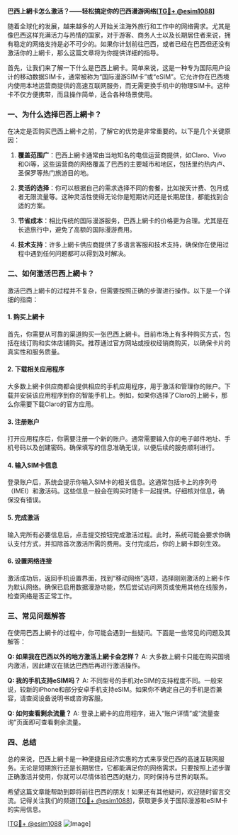 **巴西上網卡怎么激活？——轻松搞定你的巴西漫游网络[[TG💪+ @esim1088](https://t.me/s/esim1088)]**

随着全球化的发展，越来越多的人开始关注海外旅行和工作中的网络需求。尤其是像巴西这样充满活力与热情的国家，对于游客、商务人士以及长期居住者来说，拥有稳定的网络支持是必不可少的。如果你计划前往巴西，或者已经在巴西但还没有激活你的上網卡，那么这篇文章将为你提供详细的指导。

首先，让我们来了解一下什么是巴西上網卡。简单来说，这是一种专为国际用户设计的移动数据SIM卡，通常被称为“国际漫游SIM卡”或“eSIM”。它允许你在巴西境内使用本地运营商提供的高速互联网服务，而无需更换手机中的物理SIM卡。这种卡不仅方便携带，而且操作简单，适合各种场景使用。

### **一、为什么选择巴西上網卡？**

在决定是否购买巴西上網卡之前，了解它的优势是非常重要的。以下是几个关键原因：

1. **覆盖范围广**：巴西上網卡通常由当地知名的电信运营商提供，如Claro、Vivo和Oi等，这些运营商的网络覆盖了巴西的主要城市和地区，包括里约热内卢、圣保罗等热门旅游目的地。
   
2. **灵活的选择**：你可以根据自己的需求选择不同的套餐，比如按天计费、包月或者无限流量等。这种灵活性使得无论你是短期访问还是长期居住，都能找到合适的方案。

3. **节省成本**：相比传统的国际漫游服务，巴西上網卡的价格更为合理。尤其是在长途旅行中，避免了高额的国际漫游费用。

4. **技术支持**：许多上網卡供应商提供了多语言客服和技术支持，确保你在使用过程中遇到任何问题都可以得到及时解决。

### **二、如何激活巴西上網卡？**

激活巴西上網卡的过程并不复杂，但需要按照正确的步骤进行操作。以下是一个详细的指南：

#### **1. 购买上網卡**
首先，你需要从可靠的渠道购买一张巴西上網卡。目前市场上有多种购买方式，包括在线订购和实体店铺购买。推荐通过官方网站或授权经销商购买，以确保卡片的真实性和服务质量。

#### **2. 下载相关应用程序**
大多数上網卡供应商都会提供相应的手机应用程序，用于激活和管理你的账户。下载并安装该应用程序到你的智能手机上。例如，如果你选择了Claro的上網卡，那么你需要下载Claro的官方应用。

#### **3. 注册账户**
打开应用程序后，你需要注册一个新的账户。通常需要输入你的电子邮件地址、手机号码以及创建密码。确保填写的信息准确无误，以便后续的服务顺利进行。

#### **4. 输入SIM卡信息**
登录账户后，系统会提示你输入SIM卡的相关信息。这通常包括卡上的序列号（IMEI）和激活码。这些信息一般会在购买时随卡一起提供。仔细核对信息，确保没有错误。

#### **5. 完成激活**
输入完所有必要信息后，点击提交按钮完成激活过程。此时，系统可能会要求你确认支付方式，并扣除首次激活所需的费用。支付完成后，你的上網卡即刻生效。

#### **6. 设置网络连接**
激活成功后，返回手机设置界面，找到“移动网络”选项，选择刚刚激活的上網卡作为默认网络。确保已启用数据漫游功能，然后尝试访问网页或使用其他在线服务，检查网络是否正常工作。

### **三、常见问题解答**

在使用巴西上網卡的过程中，你可能会遇到一些疑问。下面是一些常见的问题及其解答：

**Q: 如果我在巴西以外的地方激活上網卡会怎样？**
A: 大多数上網卡只能在购买国境内激活，因此建议在抵达巴西后再进行激活操作。

**Q: 我的手机支持eSIM吗？**
A: 不同型号的手机对eSIM的支持程度不同。一般来说，较新的iPhone和部分安卓手机支持eSIM。如果你不确定自己的手机是否兼容，请查阅设备说明书或咨询客服。

**Q: 如何查看剩余流量？**
A: 登录上網卡的应用程序，进入“账户详情”或“流量查询”页面即可查看剩余流量。

### **四、总结**

总的来说，巴西上網卡是一种便捷且经济实惠的方式来享受巴西的高速互联网服务。无论是短期旅行还是长期居住，它都能满足你的网络需求。只要按照上述步骤正确激活并使用，你就可以尽情体验巴西的魅力，同时保持与世界的联系。

希望这篇文章能帮助到即将前往巴西的朋友！如果还有其他疑问，欢迎随时留言交流。记得关注我们的频道[[TG💪+ @esim1088](https://t.me/s/esim1088)]，获取更多关于国际漫游和eSIM卡的实用信息。

[[TG💪+ @esim1088](https://t.me/s/esim1088) ![Image](https://i.postimg.cc/4NQfJmqS/Snipaste-2025-05-13-00-14-12.png)]